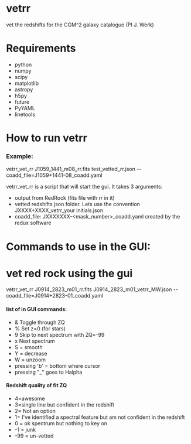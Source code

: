 # vetrr
vet the redshifts for the CGM^2 galaxy catalogue (PI J. Werk)

# Requirements


* python
* numpy
* scipy
* matplotlib
* astropy
* h5py
* future
* PyYAML
* linetools

# How to run vetrr

### Example:
vetrr_vet_rr J1059_1441_m08_rr.fits test_vetted_rr.json --coadd_file=J1059+1441-08_coadd.yaml

vetrr_vet_rr is a script that will start the gui. It takes 3 arguments:
* output from RedRock (fits file with rr in it)
* vetted redshifts json folder. Lets use the convention JXXXX+XXXX_vetrr_your initials.json
* coadd_file: JXXXXXXX-<mask_number>_coadd.yaml created by the redux software


# Commands to use in the GUI:

# vet red rock using the gui
vetrr_vet_rr J0914_2823_m01_rr.fits J0914_2823_m01_vetrr_MW.json --coadd_file=J0914+2823-01_coadd.yaml


#### list of in GUI commands:
* & Toggle through ZQ
* % Set z=0 (for stars)
* 9 Skip to next spectrum with ZQ=-99
* x Next spectrum
* S = smooth
* Y = decrease
* W = unzoom
* pressing 'b' = bottom where cursor
* pressing "_" goes to Halpha

#### Redshift quality of fit ZQ
* 4=awesome
* 3=single line but confident in the redshift
* 2= Not an option
* 1= I've identified a spectral feature but am not confident in the redshift
* 0 = ok spectrum but nothing to key on
* -1 = junk
* -99 = un-vetted
